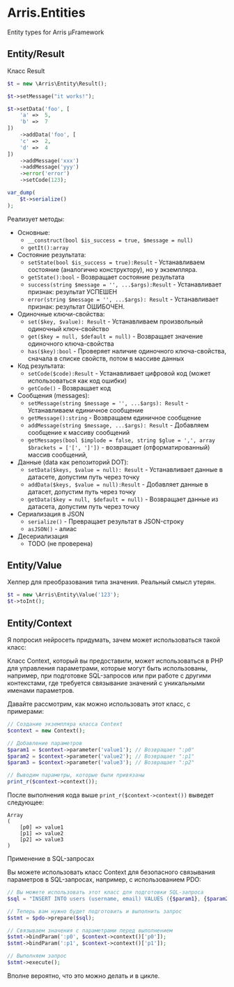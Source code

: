 # Arris.Entities 

Entity types for Arris µFramework

## Entity/Result

Класс Result

```php
$t = new \Arris\Entity\Result();

$t->setMessage("it works!");

$t->setData('foo', [
    'a' =>  5,
    'b' =>  7
])
    ->addData('foo', [
    'c' =>  2,
    'd' =>  4
])
    ->addMessage('xxx')
    ->addMessage('yyy')
    ->error('error')
    ->setCode(123);

var_dump(
    $t->serialize()
);
```

Реализует методы:

- Основные:
  - `__construct(bool $is_success = true, $message = null)`
  - `getIt():array`
- Состояние результата:
  - `setState(bool $is_success = true):Result` - Устанавливаем состояние (аналогично конструктору), но у экземпляра.
  - `getState():bool` - Возвращает состояние результата
  - `success(string $message = '', ...$args):Result` - Устанавливает признак: результат УСПЕШЕН
  - `error(string $message = '', ...$args): Result` - Устанавливает признак: результат ОШИБОЧЕН.
- Одиночные ключи-свойства:
  - `set($key, $value): Result` - Устанавливаем произвольный одиночный ключ-свойство
  - `get($key = null, $default = null)` - Возвращает значение одиночного ключа-свойства
  - `has($key):bool` - Проверяет наличие одиночного ключа-свойства, сначала в списке свойств, потом в массиве данных
- Код результата:
  - `setCode($code):Result` - Устанавливает цифровой код (может использоваться как код ошибки)
  - `getCode()` - Возвращает код
- Сообщения (messages):
  - `setMessage(string $message = '', ...$args): Result` - Устанавливаем единичное сообщение
  - `getMessage():string` - Возвращаем единичное сообщение
  - `addMessage(string $message, ...$args): Result` - Добавляем сообщение к массиву сообщений
  - `getMessages(bool $implode = false, string $glue = ',', array $brackets = ['[', ']'])` - возвращает (отформатированный) 
  массив сообщений,
- Данные (data как репозиторий DOT):
  - `setData($keys, $value = null): Result` - Устанавливает данные в датасете, допустим путь через точку
  - `addData($keys, $value = null):Result` - Добавляет данные в датасет, допустим путь через точку
  - `getData($key = null, $default = null)` - Возвращает данные из датасета, допустим путь через точку
- Сериализация в JSON
  - `serialize()` - Превращает результат в JSON-строку
  - `asJSON()` - алиас
- Десериализация
  - TODO (не проверена)

## Entity/Value

Хелпер для преобразования типа значения. Реальный смысл утерян.

```php
$t = new \Arris\Entity\Value('123');
$t->toInt();
```

## Entity/Context

Я попросил нейросеть придумать, зачем может использоваться такой класс:

Класс Context, который вы предоставили, может использоваться в PHP для управления параметрами, которые могут быть использованы, 
например, при подготовке SQL-запросов или при работе с другими контекстами, 
где требуется связывание значений с уникальными именами параметров.

Давайте рассмотрим, как можно использовать этот класс, с примерами:

```php
// Создание экземпляра класса Context
$context = new Context();

// Добавление параметров
$param1 = $context->parameter('value1'); // Возвращает ":p0"
$param2 = $context->parameter('value2'); // Возвращает ":p1"
$param3 = $context->parameter('value3'); // Возвращает ":p2"

// Выводим параметры, которые были привязаны
print_r($context->context());
```

После выполнения кода выше `print_r($context->context())` выведет следующее:
```
Array
(
    [p0] => value1
    [p1] => value2
    [p2] => value3
)
```

Применение в SQL-запросах

Вы можете использовать класс Context для безопасного связывания параметров в SQL-запросах, например, с использованием PDO:

```php
// Вы можете использовать этот класс для подготовки SQL-запроса
$sql = "INSERT INTO users (username, email) VALUES ({$param1}, {$param2})";

// Теперь вам нужно будет подготовить и выполнить запрос
$stmt = $pdo->prepare($sql);

// Связываем значения с параметрами перед выполнением
$stmt->bindParam(':p0', $context->context()['p0']);
$stmt->bindParam(':p1', $context->context()['p1']);

// Выполняем запрос
$stmt->execute();
```

Вполне вероятно, что это можно делать и в цикле. 